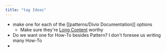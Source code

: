 ```yaml
---
title: "tag Ideas"
---
```


- make one for each of the [[patterns/Divio Documentation]] options
	- Make sure they're [Long Content](https://gwern.net/about#long-content) worthy
- Do we want one for How-To besides Pattern?  I don't foresee us writing many How-To
- 
